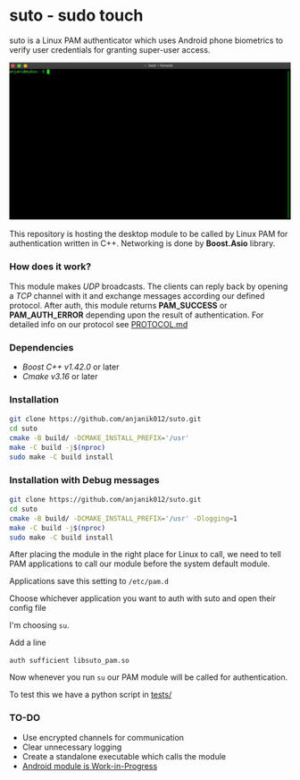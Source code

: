 # suto - sudo touch

suto is a Linux PAM authenticator which uses Android phone biometrics to verify user credentials for granting super-user
access.

![demo](demo.gif)

This repository is hosting the desktop module to be called by Linux PAM for authentication written in C++. 
Networking is done by **Boost.Asio** library.

### How does it work?

This module makes _UDP_ broadcasts. The clients can reply back by opening a _TCP_ channel
with it and exchange messages according our defined protocol. After auth, this module returns
__PAM_SUCCESS__ or __PAM_AUTH_ERROR__ depending upon the result of authentication. For detailed 
info on our protocol see [PROTOCOL.md](src/protocol/PROTOCOL.md)

### Dependencies

* _Boost C++ v1.42.0_ or later
* _Cmake v3.16_ or later

### Installation

```sh
git clone https://github.com/anjanik012/suto.git
cd suto
cmake -B build/ -DCMAKE_INSTALL_PREFIX='/usr'
make -C build -j$(nproc)
sudo make -C build install
```

### Installation with Debug messages

```sh
git clone https://github.com/anjanik012/suto.git
cd suto
cmake -B build/ -DCMAKE_INSTALL_PREFIX='/usr' -Dlogging=1
make -C build -j$(nproc)
sudo make -C build install
```

After placing the module in the right place for Linux to call, we need to tell
PAM applications to call our module before the system default module.

Applications save this setting to `/etc/pam.d`

Choose whichever application you want to auth with suto and open their config file

I'm choosing `su`.

Add a line 

`auth sufficient libsuto_pam.so`

Now whenever you run `su` our PAM module will be called for authentication.

To test this we have a python script in [tests/](/tests)

### TO-DO

* Use encrypted channels for communication
* Clear unnecessary logging
* Create a standalone executable which calls the module
* [Android module is Work-in-Progress](https://github.com/anjanik012/suto-android)



<!-- ### Work done

* **Device detection over _UDP_** - This desktop module broadcasts _UDP_ packets with _SUTO_UDP_HELLO_ message on receiver
port _2020_ and listens for _TCP_ connection on sender port _2021_ asynchronously. 

* **TCP connection established with detected device**- The device upon receiving the broadcast message attempts to connect
with the desktop over _TCP_ and succeeds.

* **Authentication Protocol works** - The implementation of protocol in file `PROTOCOL.md` works. 

* **Sample test**- A test is written in python which mimics the behaviour of actual android client yet to be written. -->
